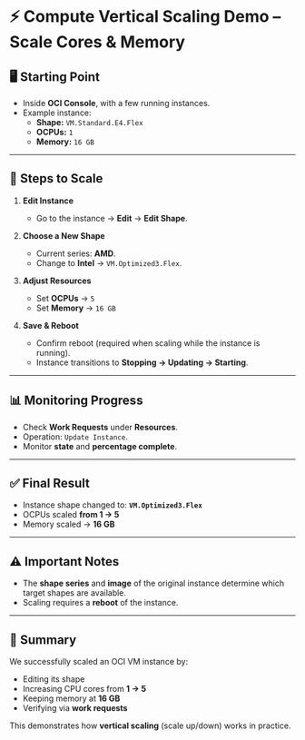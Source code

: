 # ⚡ Compute Vertical Scaling Demo – Scale Cores & Memory

## 🖥️ Starting Point
- Inside **OCI Console**, with a few running instances.  
- Example instance:  
  - **Shape:** `VM.Standard.E4.Flex`  
  - **OCPUs:** `1`  
  - **Memory:** `16 GB`  

---

## 🔧 Steps to Scale

1. **Edit Instance**  
   - Go to the instance → **Edit** → **Edit Shape**.  

2. **Choose a New Shape**  
   - Current series: **AMD**.  
   - Change to **Intel** → `VM.Optimized3.Flex`.  

3. **Adjust Resources**  
   - Set **OCPUs** → `5`  
   - Set **Memory** → `16 GB`  

4. **Save & Reboot**  
   - Confirm reboot (required when scaling while the instance is running).  
   - Instance transitions to **Stopping → Updating → Starting**.  

---

## 📊 Monitoring Progress
- Check **Work Requests** under **Resources**.  
- Operation: `Update Instance`.  
- Monitor **state** and **percentage complete**.  

---

## ✅ Final Result
- Instance shape changed to: **`VM.Optimized3.Flex`**  
- OCPUs scaled **from 1 → 5**  
- Memory scaled → **16 GB**  

---

## ⚠️ Important Notes
- The **shape series** and **image** of the original instance determine which target shapes are available.  
- Scaling requires a **reboot** of the instance.  

---

## 📝 Summary
We successfully scaled an OCI VM instance by:  
- Editing its shape  
- Increasing CPU cores from **1 → 5**  
- Keeping memory at **16 GB**  
- Verifying via **work requests**  

This demonstrates how **vertical scaling** (scale up/down) works in practice.  
